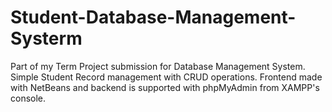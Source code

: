 # Student-Database-Management-Systerm
Part of my Term Project submission for Database Management System. Simple Student Record management with CRUD operations.
Frontend made with NetBeans and backend is supported with phpMyAdmin from XAMPP's console.
